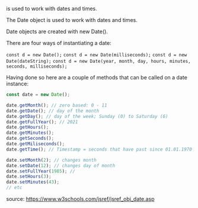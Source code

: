 is used to work with dates and times.

The Date object is used to work with dates and times.

Date objects are created with new Date().

There are four ways of instantiating a date:

`const d = new Date();`
`const d = new Date(milliseconds);`
`const d = new Date(dateString);`
`const d = new Date(year, month, day, hours, minutes, seconds, milliseconds);`

Having done so here are a couple of methods that can be called on a date instance:
```js
const date = new Date();

date.getMonth(); // zero based: 0 - 11
date.getDate(); // day of the month
date.getDay(); // day of the week; Sunday (0) to Saturday (6)
date.getFullYear(); // 2021
date.getHours(); 
date.getMinutes();
date.getSeconds();
date.getMiliseconds();
date.getTime(); // Timestamp = seconds that have past since 01.01.1970 

date.setMonth(2); // changes month
date.setDate(12); // changes day of month
date.setFullYear(1985); // 
date.setHours(3); 
date.setMinutes(43);
// etc 

```



source: https://www.w3schools.com/jsref/jsref_obj_date.asp